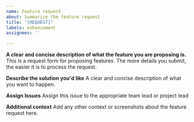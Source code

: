 ```yaml
---
name: Feature request
about: Summarize the feature request
title: "[REQUEST]"
labels: enhancement
assignees: ''

---
```


**A clear and concise description of what the feature you are proposing is.**
This is a request form for proposing features.  The more details you submit, the easier it is to process the request.

**Describe the solution you'd like**
A clear and concise description of what you want to happen.

**Assign Issues**
Assign this issue to the appropriate team lead or project lead

**Additional context**
Add any other context or screenshots about the feature request here.
